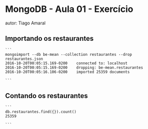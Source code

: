 # MongoDB - Aula 01 - Exercício
autor: Tiago Amaral

## Importando os restaurantes

	```
	mongoimport --db be-mean --collection restaurantes --drop restaurantes.json 
	2016-10-20T00:05:15.169-0200	connected to: localhost
	2016-10-20T00:05:15.169-0200	dropping: be-mean.restaurantes
	2016-10-20T00:05:16.106-0200	imported 25359 documents

	```

## Contando os restaurantes

	```
	db.restaurantes.find({}).count()
	25359

	```